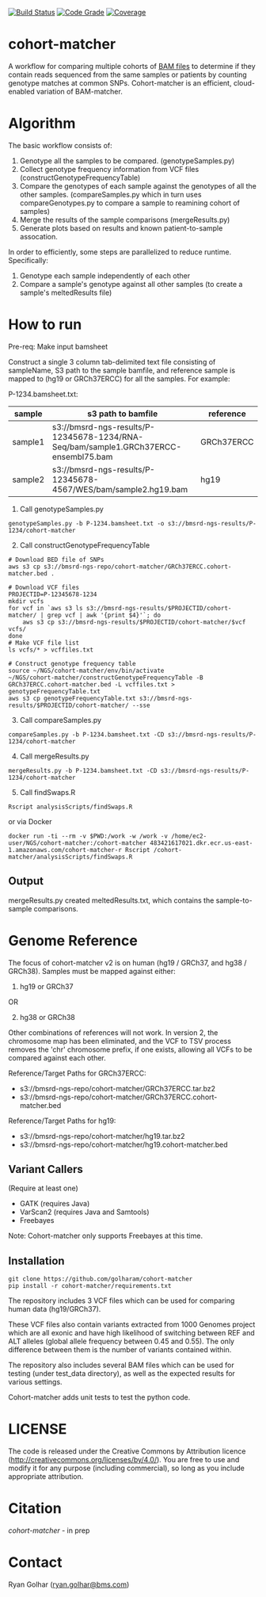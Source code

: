 [![Build Status](https://jenkins-ci.pri.bms.com:8443/job/cohort-matcher/statusbadges-build/icon)](https://jenkins-ci.pri.bms.com:8443/job/cohort-matcher)
[![Code Grade](https://jenkins-ci.pri.bms.com:8443/job/cohort-matcher/statusbadges-grade/icon)](https://jenkins-ci.pri.bms.com:8443/job/cohort-matcher)
[![Coverage](https://jenkins-ci.pri.bms.com:8443/job/cohort-matcher/statusbadges-coverage/icon)](https://jenkins-ci.pri.bms.com:8443/job/cohort-matcher)

# cohort-matcher #

A workflow for comparing multiple cohorts of [BAM files](https://samtools.github.io/hts-specs/SAMv1.pdf) to determine if they contain reads sequenced from the same samples or patients by counting genotype matches at common SNPs.  Cohort-matcher is an efficient, cloud-enabled variation of BAM-matcher.

# Algorithm #

The basic workflow consists of:
1. Genotype all the samples to be compared. (genotypeSamples.py)
2. Collect genotype frequency information from VCF files (constructGenotypeFrequencyTable)
3. Compare the genotypes of each sample against the genotypes of all the other samples. (compareSamples.py which in turn uses compareGenotypes.py to compare a sample to reamining cohort of samples)
4. Merge the results of the sample comparisons (mergeResults.py)
5. Generate plots based on results and known patient-to-sample assocation.

In order to efficiently, some steps are parallelized to reduce runtime.  Specifically:
1.  Genotype each sample independently of each other
3.  Compare a sample's genotype against all other samples (to create a sample's meltedResults file)

# How to run #

Pre-req:  Make input bamsheet

Construct a single 3 column tab-delimited text file consisting of sampleName, S3 path to the sample bamfile, and reference sample is mapped to (hg19 or GRCh37ERCC) for all the samples. For example:

P-1234.bamsheet.txt:

| sample  | s3 path to bamfile | reference |
| ------------- | ------------- | ----- |
| sample1 | s3://bmsrd-ngs-results/P-12345678-1234/RNA-Seq/bam/sample1.GRCh37ERCC-ensembl75.bam | GRCh37ERCC |
| sample2 | s3://bmsrd-ngs-results/P-12345678-4567/WES/bam/sample2.hg19.bam | hg19 |


1.  Call genotypeSamples.py

```
genotypeSamples.py -b P-1234.bamsheet.txt -o s3://bmsrd-ngs-results/P-1234/cohort-matcher
```

2.  Call constructGenotypeFrequencyTable

```
# Download BED file of SNPs
aws s3 cp s3://bmsrd-ngs-repo/cohort-matcher/GRCh37ERCC.cohort-matcher.bed .

# Download VCF files
PROJECTID=P-12345678-1234
mkdir vcfs
for vcf in `aws s3 ls s3://bmsrd-ngs-results/$PROJECTID/cohort-matcher/ | grep vcf | awk '{print $4}'`; do
    aws s3 cp s3://bmsrd-ngs-results/$PROJECTID/cohort-matcher/$vcf vcfs/
done
# Make VCF file list
ls vcfs/* > vcffiles.txt

# Construct genotype frequency table
source ~/NGS/cohort-matcher/env/bin/activate
~/NGS/cohort-matcher/constructGenotypeFrequencyTable -B GRCh37ERCC.cohort-matcher.bed -L vcffiles.txt > genotypeFrequencyTable.txt
aws s3 cp genotypeFrequencyTable.txt s3://bmsrd-ngs-results/$PROJECTID/cohort-matcher/ --sse
```

3.  Call compareSamples.py

```
compareSamples.py -b P-1234.bamsheet.txt -CD s3://bmsrd-ngs-results/P-1234/cohort-matcher
```

4.  Call mergeResults.py

```
mergeResults.py -b P-1234.bamsheet.txt -CD s3://bmsrd-ngs-results/P-1234/cohort-matcher
```

5.  Call findSwaps.R
```
Rscript analysisScripts/findSwaps.R
```
or via Docker
```
docker run -ti --rm -v $PWD:/work -w /work -v /home/ec2-user/NGS/cohort-matcher:/cohort-matcher 483421617021.dkr.ecr.us-east-1.amazonaws.com/cohort-matcher-r Rscript /cohort-matcher/analysisScripts/findSwaps.R
```

## Output ##

mergeResults.py created meltedResults.txt, which contains the sample-to-sample comparisons.

# Genome Reference #

The focus of cohort-matcher v2 is on human (hg19 / GRCh37, and hg38 / GRCh38). 
Samples must be mapped against either: 

1) hg19 or GRCh37

OR

2) hg38 or GRCh38

Other combinations of references will not work.  In version 2, the chromosome map has been eliminated, and the VCF to TSV process removes the 'chr' chromosome prefix, if one exists, allowing all VCFs to be compared against each other.

Reference/Target Paths for GRCh37ERCC:
  - s3://bmsrd-ngs-repo/cohort-matcher/GRCh37ERCC.tar.bz2
  - s3://bmsrd-ngs-repo/cohort-matcher/GRCh37ERCC.cohort-matcher.bed
  
Reference/Target Paths for hg19:
  - s3://bmsrd-ngs-repo/cohort-matcher/hg19.tar.bz2
  - s3://bmsrd-ngs-repo/cohort-matcher/hg19.cohort-matcher.bed

## Variant Callers ##

(Require at least one)

* GATK (requires Java)
* VarScan2 (requires Java and Samtools)
* Freebayes

Note: Cohort-matcher only supports Freebayes at this time.

## Installation ##

```
git clone https://github.com/golharam/cohort-matcher
pip install -r cohort-matcher/requirements.txt
```

The repository includes 3 VCF files which can be used for comparing human data (hg19/GRCh37). 

These VCF files also contain variants extracted from 1000 Genomes project which are all exonic and have high likelihood of switching between REF and ALT alleles (global allele frequency between 0.45 and 0.55). The only difference between them is the number of variants contained within.

The repository also includes several BAM files which can be used for testing (under test_data directory), as well as the expected results for various settings.

Cohort-matcher adds unit tests to test the python code.

# LICENSE #

The code is released under the Creative Commons by Attribution licence (http://creativecommons.org/licenses/by/4.0/). You are free to use and modify it for any purpose (including commercial), so long as you include appropriate attribution. 

# Citation #

*cohort-matcher* - in prep

# Contact #

Ryan Golhar (ryan.golhar@bms.com)
